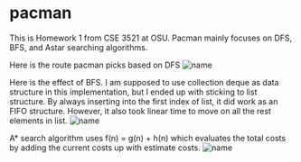 # pacman

This is Homework 1 from CSE 3521 at OSU.
Pacman mainly focuses on DFS, BFS, and Astar searching algorithms. 

Here is the route pacman picks based on DFS
![name](https://github.com/AsianCoderAlert/pacman/blob/master/img/DFS.gif)

Here is the effect of BFS. I am supposed to use collection deque as data 
structure in this implementation, but I ended up with sticking to list
structure. By always inserting into the first index of list, it did work
as an FIFO structure. However, it also took linear time to move on all the
rest elements in list.
![name](https://github.com/AsianCoderAlert/pacman/blob/master/img/BFS.gif)

A* search algorithm uses f(n) = g(n) + h(n) which evaluates the total costs by 
adding the current costs up with estimate costs.
![name](https://github.com/AsianCoderAlert/pacman/blob/master/img/Astar.gif)

